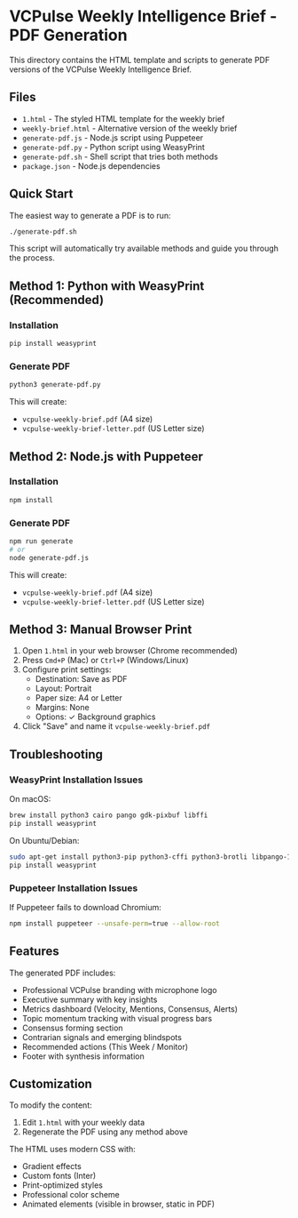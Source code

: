 # VCPulse Weekly Intelligence Brief - PDF Generation

This directory contains the HTML template and scripts to generate PDF versions of the VCPulse Weekly Intelligence Brief.

## Files

- `1.html` - The styled HTML template for the weekly brief
- `weekly-brief.html` - Alternative version of the weekly brief
- `generate-pdf.js` - Node.js script using Puppeteer
- `generate-pdf.py` - Python script using WeasyPrint
- `generate-pdf.sh` - Shell script that tries both methods
- `package.json` - Node.js dependencies

## Quick Start

The easiest way to generate a PDF is to run:

```bash
./generate-pdf.sh
```

This script will automatically try available methods and guide you through the process.

## Method 1: Python with WeasyPrint (Recommended)

### Installation
```bash
pip install weasyprint
```

### Generate PDF
```bash
python3 generate-pdf.py
```

This will create:
- `vcpulse-weekly-brief.pdf` (A4 size)
- `vcpulse-weekly-brief-letter.pdf` (US Letter size)

## Method 2: Node.js with Puppeteer

### Installation
```bash
npm install
```

### Generate PDF
```bash
npm run generate
# or
node generate-pdf.js
```

This will create:
- `vcpulse-weekly-brief.pdf` (A4 size)
- `vcpulse-weekly-brief-letter.pdf` (US Letter size)

## Method 3: Manual Browser Print

1. Open `1.html` in your web browser (Chrome recommended)
2. Press `Cmd+P` (Mac) or `Ctrl+P` (Windows/Linux)
3. Configure print settings:
   - Destination: Save as PDF
   - Layout: Portrait
   - Paper size: A4 or Letter
   - Margins: None
   - Options: ✓ Background graphics
4. Click "Save" and name it `vcpulse-weekly-brief.pdf`

## Troubleshooting

### WeasyPrint Installation Issues

On macOS:
```bash
brew install python3 cairo pango gdk-pixbuf libffi
pip install weasyprint
```

On Ubuntu/Debian:
```bash
sudo apt-get install python3-pip python3-cffi python3-brotli libpango-1.0-0 libharfbuzz0b libpangoft2-1.0-0
pip install weasyprint
```

### Puppeteer Installation Issues

If Puppeteer fails to download Chromium:
```bash
npm install puppeteer --unsafe-perm=true --allow-root
```

## Features

The generated PDF includes:
- Professional VCPulse branding with microphone logo
- Executive summary with key insights
- Metrics dashboard (Velocity, Mentions, Consensus, Alerts)
- Topic momentum tracking with visual progress bars
- Consensus forming section
- Contrarian signals and emerging blindspots
- Recommended actions (This Week / Monitor)
- Footer with synthesis information

## Customization

To modify the content:
1. Edit `1.html` with your weekly data
2. Regenerate the PDF using any method above

The HTML uses modern CSS with:
- Gradient effects
- Custom fonts (Inter)
- Print-optimized styles
- Professional color scheme
- Animated elements (visible in browser, static in PDF)